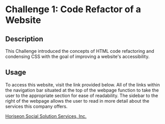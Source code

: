 # Challenge 1: Code Refactor of a Website

## Description

This Challenge introduced the concepts of HTML code refactoring and condensing CSS with the goal of improving a website's accessibility.

## Usage

To access this website, visit the link provided below. All of the links within the navigation bar situated at the top of the webpage function to take the user to the appropriate section for ease of readability. The sidebar to the right of the webpage allows the user to read in more detail about the services this company offers.

[Horiseon Social Solution Services, Inc.](https://mandiebot.github.io/challenge1/)

